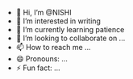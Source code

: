 - 👋 Hi, I’m @NISHI
- 👀 I’m interested in writing
- 🌱 I’m currently learning patience
- 💞️ I’m looking to collaborate on ...
- 📫 How to reach me ...
- 😄 Pronouns: ...
- ⚡ Fun fact: ...

<!---
NISHIPRAGYAN/NISHIPRAGYAN is a ✨ special ✨ repository because its `README.md` (this file) appears on your GitHub profile.
You can click the Preview link to take a look at your changes.
--->
